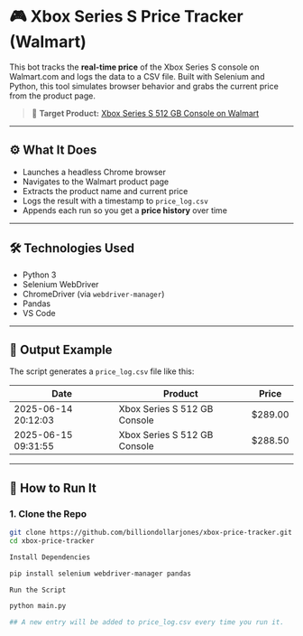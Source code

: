 # 🎮 Xbox Series S Price Tracker (Walmart)

This bot tracks the **real-time price** of the Xbox Series S console on Walmart.com and logs the data to a CSV file. Built with Selenium and Python, this tool simulates browser behavior and grabs the current price from the product page.

> 🔗 **Target Product:**
[Xbox Series S 512 GB Console on Walmart](https://www.walmart.com/ip/443574645?sid=a049bd64-95cb-49c4-a1e5-6a50e961243a)

---

## ⚙️ What It Does

- Launches a headless Chrome browser
- Navigates to the Walmart product page
- Extracts the product name and current price
- Logs the result with a timestamp to `price_log.csv`
- Appends each run so you get a **price history** over time

---

## 🛠️ Technologies Used

- Python 3
- Selenium WebDriver
- ChromeDriver (via `webdriver-manager`)
- Pandas
- VS Code

---

## 💾 Output Example

The script generates a `price_log.csv` file like this:

| Date | Product | Price |
|---------------------|----------------------------------|--------|
| 2025-06-14 20:12:03 | Xbox Series S 512 GB Console | $289.00 |
| 2025-06-15 09:31:55 | Xbox Series S 512 GB Console | $288.50 |

---

## 🚀 How to Run It

### 1. Clone the Repo

```bash
git clone https://github.com/billiondollarjones/xbox-price-tracker.git
cd xbox-price-tracker

Install Dependencies

pip install selenium webdriver-manager pandas

Run the Script

python main.py

## A new entry will be added to price_log.csv every time you run it.
